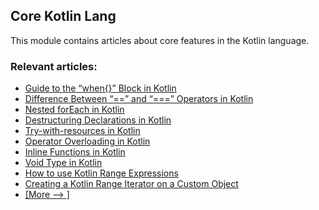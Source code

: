 ## Core Kotlin Lang

This module contains articles about core features in the Kotlin language.

### Relevant articles:
- [Guide to the “when{}” Block in Kotlin](https://www.baeldung.com/kotlin-when)
- [Difference Between “==” and “===” Operators in Kotlin](https://www.baeldung.com/kotlin-equality-operators)
- [Nested forEach in Kotlin](https://www.baeldung.com/kotlin-nested-foreach)
- [Destructuring Declarations in Kotlin](https://www.baeldung.com/kotlin-destructuring-declarations)
- [Try-with-resources in Kotlin](https://www.baeldung.com/kotlin-try-with-resources)
- [Operator Overloading in Kotlin](https://www.baeldung.com/kotlin-operator-overloading)
- [Inline Functions in Kotlin](https://www.baeldung.com/kotlin-inline-functions)
- [Void Type in Kotlin](https://www.baeldung.com/kotlin-void-type)
- [How to use Kotlin Range Expressions](https://www.baeldung.com/kotlin-ranges)
- [Creating a Kotlin Range Iterator on a Custom Object](https://www.baeldung.com/kotlin-custom-range-iterator)
- [[More --> ]](/core-kotlin-modules/core-kotlin-lang-2)
